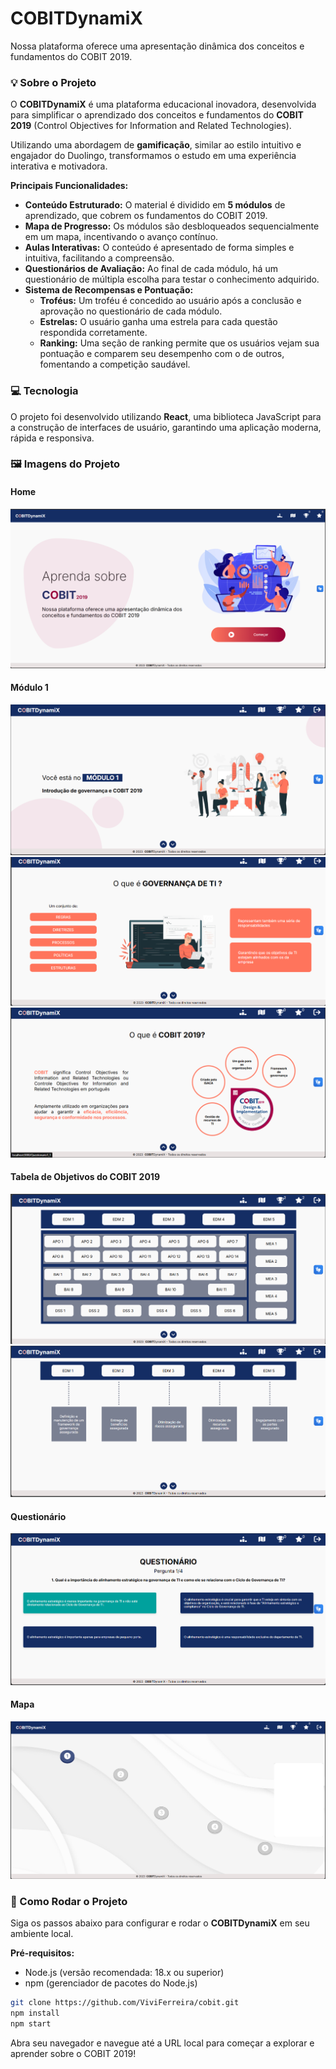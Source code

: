 # COBITDynamiX

Nossa plataforma oferece uma apresentação dinâmica dos conceitos e fundamentos do COBIT 2019.

### 💡 Sobre o Projeto

O **COBITDynamiX** é uma plataforma educacional inovadora, desenvolvida para simplificar o aprendizado dos conceitos e fundamentos do **COBIT 2019** (Control Objectives for Information and Related Technologies).

Utilizando uma abordagem de **gamificação**, similar ao estilo intuitivo e engajador do Duolingo, transformamos o estudo em uma experiência interativa e motivadora.

**Principais Funcionalidades:**

* **Conteúdo Estruturado:** O material é dividido em **5 módulos** de aprendizado, que cobrem os fundamentos do COBIT 2019.
* **Mapa de Progresso:** Os módulos são desbloqueados sequencialmente em um mapa, incentivando o avanço contínuo.
* **Aulas Interativas:** O conteúdo é apresentado de forma simples e intuitiva, facilitando a compreensão.
* **Questionários de Avaliação:** Ao final de cada módulo, há um questionário de múltipla escolha para testar o conhecimento adquirido.
* **Sistema de Recompensas e Pontuação:**
    * **Troféus:** Um troféu é concedido ao usuário após a conclusão e aprovação no questionário de cada módulo.
    * **Estrelas:** O usuário ganha uma estrela para cada questão respondida corretamente.
    * **Ranking:** Uma seção de ranking permite que os usuários vejam sua pontuação e comparem seu desempenho com o de outros, fomentando a competição saudável.

### 💻 Tecnologia

O projeto foi desenvolvido utilizando **React**, uma biblioteca JavaScript para a construção de interfaces de usuário, garantindo uma aplicação moderna, rápida e responsiva.

### 🖼️ Imagens do Projeto
#### Home
![Imagem da tela inicial do projeto](src/assets/img/home.png)

#### Módulo 1
![Imagem da tela Modulo 1](src/assets/img/modulo1.png)
![Imagem da tela Modulo 1](src/assets/img/modulo1-1.png)
![Imagem da tela Modulo 1](src/assets/img/modulo1-2.png)

#### Tabela de Objetivos do COBIT 2019
![Imagem da tela de Objetivos](src/assets/img/objetivos.png)
![Imagem da tela de Objetivos](src/assets/img/objetivos1.png)

#### Questionário
![Imagem da tela de Questionário](src/assets/img/questionario.png)

#### Mapa
![Imagem da tela de Mapa](src/assets/img/mapa.png)

### 🚀 Como Rodar o Projeto

Siga os passos abaixo para configurar e rodar o **COBITDynamiX** em seu ambiente local.

**Pré-requisitos:**

* Node.js (versão recomendada: 18.x ou superior)
* npm (gerenciador de pacotes do Node.js)

```bash
git clone https://github.com/ViviFerreira/cobit.git
npm install
npm start
```

Abra seu navegador e navegue até a URL local para começar a explorar e aprender sobre o COBIT 2019!
